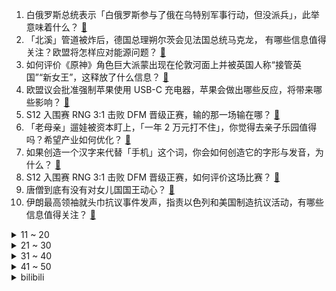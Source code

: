 1. 白俄罗斯总统表示「白俄罗斯参与了俄在乌特别军事行动，但没派兵」，此举意味着什么？ [:link:](https://www.zhihu.com/question/557642616)
2. 「北溪」管道被炸后，德国总理朔尔茨会见法国总统马克龙， 有哪些信息值得关注？欧盟将怎样应对能源问题？ [:link:](https://www.zhihu.com/question/557593606)
3. 如何评价《原神》角色巨大派蒙出现在伦敦河面上并被英国人称“接管英国”“新女王”，这释放了什么信息？ [:link:](https://www.zhihu.com/question/557608297)
4. 欧盟议会批准强制苹果使用 USB-C 充电器，苹果会做出哪些反应，将带来哪些影响？ [:link:](https://www.zhihu.com/question/557645724)
5. S12 入围赛 RNG 3:1 击败 DFM 晋级正赛，输的那一场输在哪？ [:link:](https://www.zhihu.com/question/557685247)
6. 「老母亲」遛娃被资本盯上，「一年 2 万元打不住」，你觉得去亲子乐园值得吗？希望产业如何优化？ [:link:](https://www.zhihu.com/question/557509873)
7. 如果创造一个汉字来代替「手机」这个词，你会如何创造它的字形与发音，为什么？ [:link:](https://www.zhihu.com/question/468295056)
8. S12 入围赛 RNG 3:1 击败 DFM 晋级正赛，如何评价这场比赛？ [:link:](https://www.zhihu.com/question/557687148)
9. 唐僧到底有没有对女儿国国王动心？ [:link:](https://www.zhihu.com/question/438522325)
10. 伊朗最高领袖就头巾抗议事件发声，指责以色列和美国制造抗议活动，有哪些信息值得关注？ [:link:](https://www.zhihu.com/question/557594577)
<details>
<summary>11 ~ 20</summary>

11. 为什么特斯拉拒绝小鹏前员工应聘? [:link:](https://www.zhihu.com/question/499046292)
12. 如果俄罗斯动用核武器，会不会成为人类公敌？ [:link:](https://www.zhihu.com/question/557623544)
13. 乌总统泽连斯基签署不与俄总统普京谈判的决定，释放了什么信号？事态将如何发展？ [:link:](https://www.zhihu.com/question/557633539)
14. 姐姐讨厌弟弟，家里现在乌烟瘴气的，我应该怎么办，让他们好好相处? [:link:](https://www.zhihu.com/question/549779804)
15. 有哪些《七龙珠》迷才懂的梗？ [:link:](https://www.zhihu.com/question/359074125)
16. 电视剧《宝莲灯》中「人神不可相恋」的天条应该被打破吗？ [:link:](https://www.zhihu.com/question/489062033)
17. 什么样的人在社会上吃不开？ [:link:](https://www.zhihu.com/question/546207353)
18. 不在同一个学校，特别好的友谊真的会慢慢变淡吗？ [:link:](https://www.zhihu.com/question/557602214)
19. 当年德布罗意的博士毕业论文真的只有一页纸吗？哪个大神讲讲这个故事？ [:link:](https://www.zhihu.com/question/31371190)
20. 2022 年诺贝尔物理学奖授予研究量子纠缠和量子信息科学的三位科学家，如何通俗地理解他们的成果？ [:link:](https://www.zhihu.com/question/557632336)
</details>
<details>
<summary>21 ~ 30</summary>

21. 你为什么写小说，初衷是什么？ [:link:](https://www.zhihu.com/question/554466143)
22. 空姐一般做多久辞职呀？ [:link:](https://www.zhihu.com/question/321008335)
23. 如何看待华为mate 50rs保时捷设计五分钟不到售光，我们该不该为民族企业崛起感到自豪？ [:link:](https://www.zhihu.com/question/554646176)
24. 国产车便宜，内饰科技感强，马力也大，为什么干不过轩逸，朗逸，是因为保养维修方面花钱吗？ [:link:](https://www.zhihu.com/question/518847296)
25. 大家在成都真实的收入是多少？ [:link:](https://www.zhihu.com/question/536819889)
26. 为什么《三国演义》中的刘备动不动就哭？ [:link:](https://www.zhihu.com/question/427712051)
27. 有些饺子馆的饺子那么香，是为什么呢？ [:link:](https://www.zhihu.com/question/411990983)
28. 网友吐槽十一扎堆结婚随份子压力大，「一到十月，工资白干」，怎么看待随礼压力？你的钱包还撑得住吗？ [:link:](https://www.zhihu.com/question/557604078)
29. 有什么职场生存必备法则？ [:link:](https://www.zhihu.com/question/299475838)
30. 为什么电影《关云长》评价不高？三国爱好者如何评价这部电影？ [:link:](https://www.zhihu.com/question/30998603)
</details>
<details>
<summary>31 ~ 40</summary>

31. 中国女篮在世界杯上夺得亚军，男篮却在亚洲陷入重围，这一现象是如何造成的？ [:link:](https://www.zhihu.com/question/557255026)
32. 为什么以近代火炮军舰为题材的海战电影几乎没有？ [:link:](https://www.zhihu.com/question/555358942)
33. 有什么动物是在进化路上“跑偏”了的？ [:link:](https://www.zhihu.com/question/306664461)
34. 如何彻底看清一个人？ [:link:](https://www.zhihu.com/question/549408495)
35. 失而复得能和从前一样吗？ [:link:](https://www.zhihu.com/question/343284807)
36. 石老人倒下了，青岛迎来了石老人2.0，你觉得有必要修复吗？ [:link:](https://www.zhihu.com/question/557455824)
37. 可以分享你缓解焦虑和压力的方法吗？ [:link:](https://www.zhihu.com/question/557614868)
38. 为什么孔子和柏拉图都认为古时候是完美社会而后来人类堕落了？ [:link:](https://www.zhihu.com/question/557310309)
39. 如果吴京出演刘慈欣的《三体》，他会比较适合哪个角色？ [:link:](https://www.zhihu.com/question/342434445)
40. 极简人是怎么来省钱的？ [:link:](https://www.zhihu.com/question/437238641)
</details>
<details>
<summary>41 ~ 50</summary>

41. 如果围棋比赛为三人各执一色，难度会有多少提升？ [:link:](https://www.zhihu.com/question/461125840)
42. 喜欢羽生结弦后，他带给你什么影响？ [:link:](https://www.zhihu.com/question/471620148)
43. 如果超能力是打《DOTA2》只要想补的刀都能补到，这个因果律超能力是不是很弱？ [:link:](https://www.zhihu.com/question/528298317)
44. 你听过哪些大实话？ [:link:](https://www.zhihu.com/question/22319143)
45. 存钱有必要隐瞒身边的人吗？ [:link:](https://www.zhihu.com/question/483740517)
46. 如何评价《布列斯特-利托夫斯克条约》？ [:link:](https://www.zhihu.com/question/496681124)
47. 2022年9月份，比亚迪新能源汽车销量201259辆，同比增长249.56%，这一数据说明了什么? [:link:](https://www.zhihu.com/question/557539200)
48. 教资综合素质没过该怎么备考？ [:link:](https://www.zhihu.com/question/528030007)
49. 什么样的人最容易成事？ [:link:](https://www.zhihu.com/question/64920076)
50. NBA 21-22 赛季国王 105:75 湖人，如何评价这场比赛？ [:link:](https://www.zhihu.com/question/557594899)
</details><details>
<summary>bilibili</summary>

1. ⚡每天一遍，家长升天⚡ [:link:](//www.bilibili.com/video/BV1924y1X7k4)
2. 这五个神器确实强大…… [:link:](//www.bilibili.com/video/BV1m841147N8)
3. 【年度巨制】德计划rE：警报【2022崩坏3同人大电影】 [:link:](//www.bilibili.com/video/BV1Nt4y1w7tE)
4. 【潮王】性感熟男 [:link:](//www.bilibili.com/video/BV12R4y1d7kf)
5. 转瞬即逝区UP主 [:link:](//www.bilibili.com/video/BV1bG411J7m4)
6. 《原神》线上音乐会2022 - 无际之旅的旋律 [:link:](//www.bilibili.com/video/BV14e411j7Fv)
7. 【周淑怡x咬人猫x欣小萌】❤️  三人一起！爱你！ [:link:](//www.bilibili.com/video/BV1GG4y1W7qr)
8. 「纵享丝滑 x 史诗」4.0——Hardstyle [:link:](//www.bilibili.com/video/BV1YW4y1e7oe)
9. 我 结 婚 了 嘿 嘿 [:link:](//www.bilibili.com/video/BV1TD4y127hf)
10. 把嘴闭上 [:link:](//www.bilibili.com/video/BV1qe4y1r7EY)
<details>
<summary>11 ~ 20</summary>

11. 圆梦时刻，致敬每一位追梦人！ [:link:](//www.bilibili.com/video/BV19D4y1173i)
12. “左手保护你的腰” [:link:](//www.bilibili.com/video/BV1uG4y1W7Dr)
13. 准备开始！ready…. [:link:](//www.bilibili.com/video/BV1w14y187QN)
14. 正经一回：冬天没有花了，蜜蜂采什么？ [:link:](//www.bilibili.com/video/BV1mG4y1W7Ea)
15. 200万粉丝福利！哥帮你们娶个嫂子 [:link:](//www.bilibili.com/video/BV17d4y1q7eh)
16. 他直博了 我直播了 [:link:](//www.bilibili.com/video/BV1X8411s7Jt)
17. 男子当街抢柚子 [:link:](//www.bilibili.com/video/BV16e4y1H7ck)
18. “这庞然大物，我们盼了多少年啊！” [:link:](//www.bilibili.com/video/BV1Cg411a7JJ)
19. 我在昏迷抢救中，求大家帮我找到专家救命！！！ [:link:](//www.bilibili.com/video/BV11W4y1e7n5)
20. 这个生日礼物算走心吗？ [:link:](//www.bilibili.com/video/BV1JD4y127nh)
</details>
<details>
<summary>21 ~ 30</summary>

21. 有个社交恐惧症的朋友是什么体验！ [:link:](//www.bilibili.com/video/BV1aT411K78F)
22. 都20多岁了，在学校里穿的成熟一点.... [:link:](//www.bilibili.com/video/BV1ZG411J7NF)
23. 金色大厅交响乐演奏【只因你太美】（迫真） [:link:](//www.bilibili.com/video/BV1hd4y1q7A5)
24. 1000个史诗皮肤秘宝能开出什么 [:link:](//www.bilibili.com/video/BV1pe4y1z7XR)
25. 你摇了我吧 [:link:](//www.bilibili.com/video/BV1aV4y1N7n3)
26. 这像不像是你第一次玩MC盖的房子？ [:link:](//www.bilibili.com/video/BV1A24y197GY)
27. 官宣！！！我们仨在一起了！ [:link:](//www.bilibili.com/video/BV1F8411x7Ku)
28. 如何一路要饭参加奥运会？【硬核狠人39】 [:link:](//www.bilibili.com/video/BV1Mg411v7aE)
29. 看到这3000个落选国旗，才知道我们的国旗有多强！！！【全网首个国旗解读】 [:link:](//www.bilibili.com/video/BV1He4y1B73N)
30. 你们宿舍是个风景区是吧！ [:link:](//www.bilibili.com/video/BV1MN4y1N7LQ)
</details>
<details>
<summary>31 ~ 40</summary>

31. 【日常】诗朗诵《只因你太美》 [:link:](//www.bilibili.com/video/BV1y14y187oz)
32. 哭吗？神不会哭的吧！你看温迪，钟离他们就从来不哭！ [:link:](//www.bilibili.com/video/BV1Le4y1H79s)
33. 当一个快50的阿姨说她想学画画，于是……… [:link:](//www.bilibili.com/video/BV1A8411t7XL)
34. 恋爱中的反向Pua，经典话术各个击破！ [:link:](//www.bilibili.com/video/BV1Te4y1z7ep)
35. 老鼠：它突然就给我一个大比兜 [:link:](//www.bilibili.com/video/BV1jG4y1W7cp)
36. 《    无    缝    衔    接    》 [:link:](//www.bilibili.com/video/BV15T411P7VK)
37. 教科书级别的煎饼果子！！光看过程都觉得治愈！ [:link:](//www.bilibili.com/video/BV1nW4y1n7kp)
38. 被这部河南方言电影治愈了！每个焦虑的成年人，都要看完这个故事 [:link:](//www.bilibili.com/video/BV1tV4y1N751)
39. 【林志炫X峡谷国乐团】我把《滕王阁序》唱给你听 [:link:](//www.bilibili.com/video/BV1AT411K7eF)
40. 这牛骨架，干净的苍蝇劈叉蚊子打滑，不过没花钱，主要是人家不太好意思收 [:link:](//www.bilibili.com/video/BV1de4y1B7es)
</details>
<details>
<summary>41 ~ 50</summary>

41. 职场上，说到就要做到！ [:link:](//www.bilibili.com/video/BV1Ld4y1q7cw)
42. 你见过这么离谱的操作吗？ [:link:](//www.bilibili.com/video/BV1QR4y1R7ew)
43. 总有些大学校长，想趁着军训当师长！ [:link:](//www.bilibili.com/video/BV1EG411n7df)
44. 当夹子遇上钳子… [:link:](//www.bilibili.com/video/BV1Ue4y1H7gS)
45. 《明日方舟》主题曲【淬火尘霾】开放 限时纪念活动宣传pv [:link:](//www.bilibili.com/video/BV19V4y1N7ZT)
46. 当整个世界竖了过来?需要赚钱获得神秘道具 如何生存？我的世界 [:link:](//www.bilibili.com/video/BV1cg411v7x7)
47. 海南的电话可以接了，漠叔告别警队，老乡恋恋不舍！ [:link:](//www.bilibili.com/video/BV1wG4y1W7q9)
48. “品牌方：没想到我还有一劫…” [:link:](//www.bilibili.com/video/BV1qe4y1r7Qq)
49. 【亮记生物鉴定】网络热传生物鉴定43 [:link:](//www.bilibili.com/video/BV1p14y1a7Cs)
50. 立即准备棉衣！史上最早寒潮预警发出，最强高温后是最强降温 [:link:](//www.bilibili.com/video/BV1te4y1J73y)
</details>
<details>
<summary>51 ~ 60</summary>

51. 今天在家造了一幢木别墅，实现了人生一个小目标，可是我老婆好像不太高兴？ [:link:](//www.bilibili.com/video/BV1AP411J7H7)
52. up主，你的脸疼吗？2022年7月新番完结吐槽大总结！【泛式】 [:link:](//www.bilibili.com/video/BV1kV4y1T7p1)
53. 这一刀，劈出了整个盛夏4.0！！！ [:link:](//www.bilibili.com/video/BV14R4y1d7hS)
54. 《电锯惊魂》 [:link:](//www.bilibili.com/video/BV1VG411n7kf)
55. 带小潮team跳“可爱舞蹈” [:link:](//www.bilibili.com/video/BV1vP411E7Np)
56. 【教室整活】《让 超 电 磁 炮 响 彻 湖 中》 [:link:](//www.bilibili.com/video/BV1BP411n7jF)
57. 你绝对没吃过的打卤面！ [:link:](//www.bilibili.com/video/BV1YP411n7xq)
58. 赛诺追提纳里来啦！ [:link:](//www.bilibili.com/video/BV15D4y1y7rv)
59. 一年前，所有人都在嘲讽梅西...而如今，他正巅峰重现 [:link:](//www.bilibili.com/video/BV1Ag411Y7wV)
60. 挑战5元在西班牙吃一天！有饭有菜还有肉！吃得饱吗？ [:link:](//www.bilibili.com/video/BV1iP411n71f)
</details>
<details>
<summary>61 ~ 70</summary>

61. 智慧老人 [:link:](//www.bilibili.com/video/BV1XW4y1Y7Up)
62. 【葛平】葛 平 复 刻 葛 平 [:link:](//www.bilibili.com/video/BV1se4y1H7b5)
63. 【才浅X范十三】实拍雷刃！百万粉丝百万伏特，我们为热爱发电！ [:link:](//www.bilibili.com/video/BV15V4y1K7nt)
64. 地震腿吓软的网红猫找不到领养？还有人投毒？！！ [:link:](//www.bilibili.com/video/BV1yN4y1P7Vh)
65. 【我的世界】国旗教程 [:link:](//www.bilibili.com/video/BV1bV4y1N7c3)
66. 重温大阅兵高燃瞬间，祝福祖国❤️ [:link:](//www.bilibili.com/video/BV1qt4y1w7Np)
67. 吃吧！里面都是菜，不长胖的！ [:link:](//www.bilibili.com/video/BV1XB4y1L7uS)
68. 如何评价up主俏佳人唐哥 [:link:](//www.bilibili.com/video/BV1b14y1a7Bq)
69. 小潮team《帅帅的大男孩》舞蹈纯享 [:link:](//www.bilibili.com/video/BV1wt4y1A7zi)
70. 🐶行不行啊！细狗🐶 [:link:](//www.bilibili.com/video/BV1tB4y1E7ZF)
</details>
<details>
<summary>71 ~ 80</summary>

71. 我和一只猫一起努力过的第一个365天，我还是想告诉那个打猫和扔猫的人，它还活着，而且过得很好！ [:link:](//www.bilibili.com/video/BV1T8411t7Bf)
72. 【Dream终于露脸了！！】hi, I'm Dream（作者：Dream） [:link:](//www.bilibili.com/video/BV1Md4y1B7B7)
73. 生草须弥一日游 [:link:](//www.bilibili.com/video/BV1se411j7rM)
74. 【菠萝战宝改造＋制作过程分享】童年回忆，耗时60多天!!!极致还原菠萝战宝!  果宝机甲~!归位~! [:link:](//www.bilibili.com/video/BV17t4y1A7vx)
75. 《 满 级 人 类 的 假 期 运 动》 [:link:](//www.bilibili.com/video/BV1aG4y1W7jq)
76. 死 了 都 要 只 因 [:link:](//www.bilibili.com/video/BV1SB4y1L7hk)
77. 【散人】最强主母！威严管教 无人胆敢造次(已更新至P2 儿女双全篇) [:link:](//www.bilibili.com/video/BV1K8411x7jH)
78. 【TF家族】《一起去做的N件事》第一件事：一起去吹晚风 [:link:](//www.bilibili.com/video/BV16e4y1z7ig)
79. 相信自己！这个世界便没有不可能！ [:link:](//www.bilibili.com/video/BV1aG4y1W7fX)
80. 【传染病系列03】血疫埃博拉，可以融化器官的瘟疫，敬畏自然爱护地球！ [:link:](//www.bilibili.com/video/BV1XR4y1R7AU)
</details>
<details>
<summary>81 ~ 90</summary>

81. “Cheems，你要改变未来吗？” [:link:](//www.bilibili.com/video/BV1Qe4y1B7iv)
82. 【RAY】不等了！我把MG风灵高达1/100提前做出来了【水星的魔女】 [:link:](//www.bilibili.com/video/BV17G411n7dj)
83. 【动画】ᎥოąɠᎥŋąɬᎥơŋ•ᴗ•♪♬ ▷ [:link:](//www.bilibili.com/video/BV1Jd4y1q7Rp)
84. 清华大学出品神器，专治词穷，拯救文字失语症。 [:link:](//www.bilibili.com/video/BV1B8411s7tH)
85. 十年中国农业科技“狠活”发布！ [:link:](//www.bilibili.com/video/BV1TT411P7wP)
86. 老年高三牲不配剪视频 [:link:](//www.bilibili.com/video/BV1Ne411T7Bt)
87. 暗杀总统！虐杀女性！这张比暗网还恐怖的邪恶光盘轰动了整个互联网 [:link:](//www.bilibili.com/video/BV1EP411E7Qe)
88. 上海14岁小女生，竟每天通宵补作业！00后压力大，我好心疼！ [:link:](//www.bilibili.com/video/BV1FR4y1d7jp)
89. 你来投票中餐行不行，用国宴冬瓜盅给祖国庆生 [:link:](//www.bilibili.com/video/BV19e4y1r7Pp)
90. 【原神手帐书】在我生日那天，她送了我一本她亲手做的书(┯_┯) [:link:](//www.bilibili.com/video/BV1zT411K7yJ)
</details>
<details>
<summary>91 ~ 100</summary>

91. 现在的五菱VS以前的五菱 [:link:](//www.bilibili.com/video/BV15d4y1u7Te)
92. 【非官方S12主题曲】-《天选》中国风燃曲为LPL加油！ [:link:](//www.bilibili.com/video/BV1Ad4y1B7BN)
93. 老妈还是一如既往的细心。 [:link:](//www.bilibili.com/video/BV1kd4y1q79c)
94. 【水果猎人】网络热门水果鉴定19 [:link:](//www.bilibili.com/video/BV1w24y197NB)
95. 广东潮州.韩上楼   厨子探店¥4？36 [:link:](//www.bilibili.com/video/BV1vN4y1P7EG)
96. 这玉米我一根都不舍得吃啊，穷怕了。 [:link:](//www.bilibili.com/video/BV1YP411E74G)
97. 你还记得这三只小羊吗？ [:link:](//www.bilibili.com/video/BV1HW4y1e7Tg)
98. “有些小东西天生就是来治愈你的！ ！” [:link:](//www.bilibili.com/video/BV1ZB4y1L7bn)
99. 漫展175初音未来 [:link:](//www.bilibili.com/video/BV1Me411j7jB)
100. 到底用几类网线才靠谱？到底如何预留网线？一文说清！ [:link:](//www.bilibili.com/video/BV11G411J7JS)
</details></details>